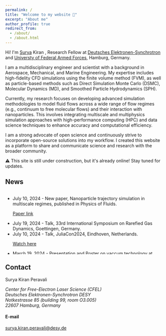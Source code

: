 ```yaml
---
permalink: /
title: "Welcome to my website 👋"
excerpt: "About me"
author_profile: true
redirect_from: 
  - /about/
  - /about.html
---
```


Hi! I'm <ins>Surya</ins> Kiran , Research Fellow at [Deutsches Elektronen-Synchrotron](https://www.desy.de/) and [Universty of Federal Armed Forces](https://www.hsu-hh.de/en/), Hamburg, Germany. 

I am a multidisciplinary engineer and scientist with a background in Aerospace, Mechanical, and Marine Engineering. My expertise includes high-fidelity CFD simulations using the finite volume method (FVM), as well as particle-based methods such as Direct Simulation Monte Carlo (DSMC), Molecular Dynamics (MD), and Smoothed Particle Hydrodynamics (SPH).

Currently, my research focuses on developing advanced simulation methodologies to model fluid flows across a wide range of flow regimes (e.g., continuum to free molecular flows) and their interaction with nanoparticles. This involves integrating multiscale and multiphysics simulation approaches with high-performance computing (HPC) and data science techniques to enhance accuracy and computational efficiency.

I am a strong advocate of open science and continuously strive to incorporate open-source solutions into my workflow. I created this website as a platform to share and communicate science and research with the broader community.

⚠️ This site is still under construction, but it's already online! Stay tuned for updates.


News
------
<div style="max-height: 200px; overflow-y: auto;">
<ul>

<li>July 10, 2024 - New paper, Nanoparticle trajectory simulation in multiscale regimes, published in Physics of Fluids.<p class='link'><a href = "https://doi.org/10.1063/5.0260295" 
                   target="_blank">Paper link</a></p> </li>

<li>July 19, 2024 - Talk, 33rd International Symposium on Rarefied Gas Dynamics, Goettingen, Germany.</li>

<li>July 10, 2024 - Talk, JuliaCon2024, Eindhoven, Netherlands.<p class='link'><a href = "https://youtu.be/V-VbC4xIq-4" 
                   target="_blank">Watch here</a></p> </li>

<li>March 19, 2024 - Presentation and Poster on vaccum technology at Deutsche Physikalische Gesellschaft, DPG Spring Meeting of the Condensed Matter Section (SKM), Berlin, Germany.</li>

<li>Feburary 01, 2024 - Invited talk at RGD NextGen(Rarefied gas dynamics community)</li>
  
<li>January 24, 2024 - Poster presentation at DESY photon science users meeting and Europen XFEL users meeting, Hamburg, Germany</li> 

<li>September 2023 - Presented a hybrid CFD-DSMC methodology at Direct Simulation Monte Carlo (DSMC) conference held in Santa Fe, New Mexico, USA.</li>

<li>March 2023 - Presented research on vaccum technology at Deutsche Physikalische Gesellschaft, DPG Spring Meeting of the Condensed Matter Section (SKM), Dresden, Germany.</li>

<li>February 2022 - Featured in a podcast interview <p class='link'><a href = "https://thosespacepeople.transistor.fm/23" 
                   target="_blank">Listen here</a></p> </li>
</ul>
</div>

Contact
------
Surya Kiran Peravali

<address>
  Center for Free-Electron Laser Science (CFEL)<br /> Deutsches Elektronen-Synchrotron DESY<br /> Notkestrasse 85 (building 99, room O3.005)<br/>22607 Hamburg, Germany
</address>

#### E-mail
surya.kiran.peravali@desy.de

